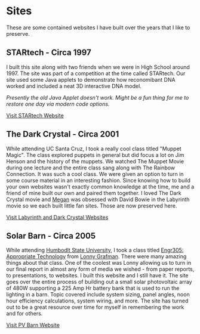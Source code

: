 # Sites

These are some contained websites I have built over the years that I like to preserve.

## STARtech - Circa 1997

I built this site along with two friends when we were in High School around 1997. The site was part of a competition at the time called STARtech. Our site used some Java applets to demonstrate how reconomibant DNA worked and included a neat 3D interactive DNA model.

*Presently the old Java Applet doesn't work. Might be a fun thing for me to restore one day via modern code options.*

[Visit STARtech Website](STARtech/index.html)

## The Dark Crystal - Circa 2001

While attending UC Santa Cruz, I took a really cool class titled "Muppet Magic". The class explored puppets in general but did focus a lot on Jim Henson and the history of the muppets. We watched The Muppet Movie during one lecture and the entire class sang along with The Rainbow Connection. It was such a cool class. We were given an option to turn in some course material in an interesting fashion. Since knowing how to build your own websites wasn't exactly common knowledge at the time, me and a friend of mine built our own and paired them together. I loved The Dark Crystal movie and [Megan](https://www.linkedin.com/in/megan-mallamace-b5171517b/) was obsessed with David Bowie in the Labyrinth movie so we each built little fan sites. Those are now preserved here.

[Visit Labyrinth and Dark Crystal Websites](THEA80/index.html)

## Solar Barn - Circa 2005

While attending [Humbodlt State University](https://www.humboldt.edu/ "Cal Poly Humboldt"), I took a class titled [Engr305: Appropriate Technology](https://www.appropedia.org/Engr305_Appropriate_Technology_Projects) from [Lonny Grafman](https://www.linkedin.com/in/lonnygrafman/). There were many amazing things about that class. One of the coolest was Lonny allowing us to turn in our final report in almost any form of media we wished - from paper reports, to presentations, to websites. I built this website and I still have it. The site goes over the entire process of building out a small solar photovoltaic array of 480W supporting a 225 Amp Hr battery bank that is used to run the lighting in a barn. Topic covered include system sizing, panel angles, noon hour efficiency calculations, system wiring, and more. The site has turned out to be a great resource over time for myself in remembering the work and for others.

[Visit PV Barn Website](pvbarn/index.html)
